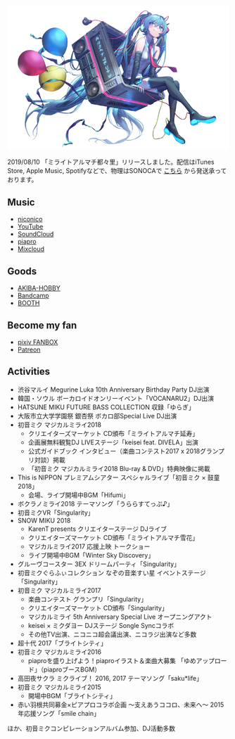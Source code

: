![tsuzuri](images/tsuzuri.png)

2019/08/10 「ミライトアルマチ都々里」リリースしました。配信はiTunes Store, Apple Music, Spotifyなどで、物理はSONOCAで [こちら](https://miraitoarumachi.booth.pm/items/1516311) から発送承っております。

## Music

* [niconico](http://www.nicovideo.jp/mylist/10180194)
* [YouTube](https://youtube.com/user/keisei1092)
* [SoundCloud](https://soundcloud.com/keisei_1092)
* [piapro](https://piapro.jp/keisei_1092)
* [Mixcloud](https://www.mixcloud.com/keisei_1092)

## Goods

* [AKIBA-HOBBY](https://ec.akbh.jp/products/list.php?maker_id=102)
* [Bandcamp](https://miraitoarumachi.bandcamp.com)
* [BOOTH](https://miraitoarumachi.booth.pm)

## Become my fan

* [pixiv FANBOX](https://www.pixiv.net/fanbox/creator/604687)
* [Patreon](https://www.patreon.com/keisei_1092)

## Activities

* 渋谷マルイ Megurine Luka 10th Anniversary Birthday Party DJ出演
* 韓国・ソウル ボーカロイドオンリーイベント「VOCANARU2」DJ出演
* HATSUNE MIKU FUTURE BASS COLLECTION 収録「ゆらぎ」
* 大阪市立大学学園祭 銀杏祭 ボカロ部Special Live DJ出演
* 初音ミク マジカルミライ2018
  * クリエイターズマーケット CD頒布「ミライトアルマチ延寿」
  * 企画展無料観覧DJ LIVEステージ「keisei feat. DIVELA」出演
  * 公式ガイドブック インタビュー（楽曲コンテスト2017 x 2018グランプリ対談）掲載
  * 「初音ミク マジカルミライ2018 Blu-ray & DVD」特典映像に掲載
* This is NIPPON プレミアムシアター スペシャルライブ「初音ミク × 鼓童 2018」
  * 会場、ライブ開場中BGM「Hifumi」
* ボクラノミライ2018 テーマソング「うららすてっぷ♪」
* 初音ミクVR「Singularity」
* SNOW MIKU 2018
  * KarenT presents クリエイターステージ  DJライブ
  * クリエイターズマーケット CD頒布「ミライトアルマチ雪花」
  * マジカルミライ2017 応援上映 トークショー
  * ライブ開場中BGM「Winter Sky Discovery」
* グルーヴコースター 3EX ドリームパーティ「Singularity」
* 初音ミクぐらふぃコレクション なぞの音楽すい星 イベントステージ「Singularity」
* 初音ミク マジカルミライ2017
  * 楽曲コンテスト グランプリ「Singularity」
  * クリエイターズマーケット CD頒布「Singularity」
  * マジカルミライ 5th Anniversary Special Live オープニングアクト
  * keisei × ミクダヨー DJステージ Songle Syncコラボ
  * その他TV出演、ニコニコ超会議出演、ニコラジ出演など多数
* 超十代 2017「ブライトシティ」
* 初音ミク マジカルミライ2016
  * piaproを盛り上げよう！piaproイラスト＆楽曲大募集 「ゆめアップロード」（piaproブースBGM）
* 高田夜サクラ ミクライブ！ 2016, 2017 テーマソング「saku\*life」
* 初音ミク マジカルミライ2015
  * 開場中BGM「ブライトシティ」
* 赤い羽根共同募金×ピアプロコラボ企画 〜支えあうココロ、未来へ〜 2015年応援ソング「smile chain」

ほか、初音ミクコンピレーションアルバム参加、DJ活動多数